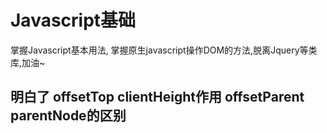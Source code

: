 # Javascript基础
掌握Javascript基本用法, 掌握原生javascript操作DOM的方法,脱离Jquery等类库,加油~

## 明白了 offsetTop clientHeight作用 offsetParent parentNode的区别

